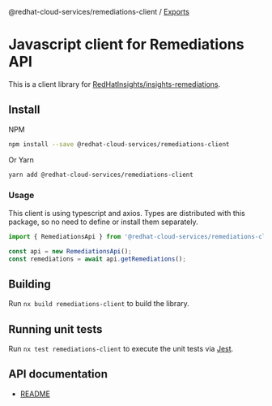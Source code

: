 @redhat-cloud-services/remediations-client / [Exports](modules.md)

Javascript client for Remediations API
=======================================

This is a client library for [RedHatInsights/insights-remediations](https://github.com/RedHatInsights/insights-remediations).

Install
-------

NPM

```bash
npm install --save @redhat-cloud-services/remediations-client
```

Or Yarn

```bash
yarn add @redhat-cloud-services/remediations-client
```

### Usage

This client is using typescript and axios. Types are distributed with this package, so no need to define or install them separately.

```js
import { RemediationsApi } from '@redhat-cloud-services/remediations-client';

const api = new RemediationsApi();
const remediations = await api.getRemediations();
```

## Building

Run `nx build remediations-client` to build the library.

## Running unit tests

Run `nx test remediations-client` to execute the unit tests via [Jest](https://jestjs.io).

## API documentation

* [README](doc/README.md)
